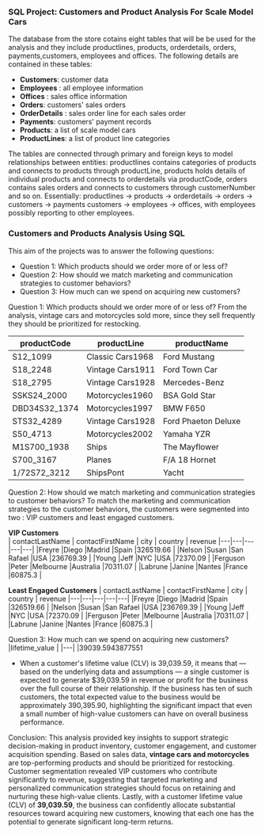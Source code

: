 ### SQL Project: Customers and Product Analysis For Scale Model Cars
The database from the store cotains eight tables that will be be used for the analysis and they include productlines, products, orderdetails, orders, payments,customers, employees and offices. The following details are contained in these tables:

- **Customers**: customer data
- **Employees** : all employee information
- **Offices** : sales office information
- **Orders**: customers' sales orders
- **OrderDetails** : sales order line for each sales order
- **Payments**: customers' payment records
- **Products**: a list of scale model cars
- **ProductLines**: a list of product line categories

The tables are connected through primary and foreign keys to model relationships between entities: productlines contains categories of products and connects to products through productLine, products holds details of individual products and connects to orderdetails via productCode, orders contains sales orders and connects to customers through customerNumber and so on.
Essentially:
productlines → products → orderdetails → orders → customers → payments
customers → employees → offices, with employees possibly reporting to other employees.

### Customers and Products Analysis Using SQL
This aim of the projects was to answer the following questions: 
- Question 1: Which products should we order more of or less of?
- Question 2: How should we match marketing and communication strategies  to customer behaviors?
- Question 3: How much can we spend on acquiring new customers?

Question 1: Which products should we order more of or less of?
From the analysis, vintage cars and motorcycles sold more, since they sell frequently they should be prioritized for restocking.

| productCode | productLine | productName |
|---|---|---|
|S12_1099  |Classic Cars1968  |Ford Mustang  |
|S18_2248 |Vintage Cars1911  |Ford Town Car |
|S18_2795 |Vintage Cars1928 |Mercedes-Benz |
|SSKS24_2000 |Motorcycles1960 |BSA Gold Star |
|DBD34S32_1374 |Motorcycles1997 |BMW F650 |
|STS32_4289 |Vintage Cars1928 |Ford Phaeton Deluxe |
|S50_4713 |Motorcycles2002 |Yamaha YZR |
|M1S700_1938 |Ships |The Mayflower |
|S700_3167 |Planes |F/A 18 Hornet |
|1/72S72_3212 |ShipsPont | Yacht |

Question 2: How should we match marketing and communication strategies  to customer behaviors?
To match the marketing and communication strategies to the customer behaviors, the customers were segmented into two : VIP customers and least engaged customers.

**VIP Customers**  
| contactLastName | contactFirstName | city | country | revenue
|---|---|---|---|---|
|Freyre  |Diego |Madrid  |Spain |326519.66 |
|Nelson |Susan |San Rafael |USA |236769.39 |
|Young |Jeff |NYC |USA |72370.09 |
|Ferguson |Peter |Melbourne |Australia |70311.07 |
|Labrune |Janine |Nantes |France |60875.3 |


**Least Engaged Customers**
| contactLastName | contactFirstName | city | country | revenue
|---|---|---|---|---|
|Freyre  |Diego |Madrid  |Spain |326519.66 |
|Nelson |Susan |San Rafael |USA |236769.39 |
|Young |Jeff |NYC |USA |72370.09 |
|Ferguson |Peter |Melbourne |Australia |70311.07 |
|Labrune |Janine |Nantes |France |60875.3 |

Question 3: How much can we spend on acquiring new customers?
|lifetime_value |
|---|
|39039.5943877551
- When a customer's lifetime value (CLV) is 39,039.59, it means that — based on the underlying data and assumptions — a single customer is expected to generate $39,039.59 in revenue or profit for the business over the full course of their relationship. If the business has ten of such customers, the total expected value to the business would be approximately 390,395.90, highlighting the significant impact that even a small number of high-value customers can have on overall business performance.

Conclusion: 
This analysis provided key insights to support strategic decision-making in product inventory, customer engagement, and customer acquisition spending. Based on sales data, **vintage cars and motorcycles** are top-performing products and should be prioritized for restocking. Customer segmentation revealed VIP customers who contribute significantly to revenue, suggesting that targeted marketing and personalized communication strategies should focus on retaining and nurturing these high-value clients. Lastly, with a customer lifetime value (CLV) of **39,039.59**, the business can confidently allocate substantial resources toward acquiring new customers, knowing that each one has the potential to generate significant long-term returns.



